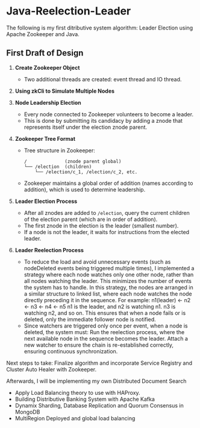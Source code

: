 ﻿# Java-Reelection-Leader

The following is my first ditributive system algorithm: Leader Election using Apache Zookeeper and Java. 

## First Draft of Design

1. **Create Zookeeper Object**
   - Two additional threads are created: event thread and IO thread.

2. **Using zkCli to Simulate Multiple Nodes**

3. **Node Leadership Election**
   - Every node connected to Zookeeper volunteers to become a leader.
   - This is done by submitting its candidacy by adding a znode that represents itself under the election znode parent.

4. **Zookeeper Tree Format**
   - Tree structure in Zookeeper:
     ```
     /              (znode parent global)
     └── /election  (children)
         └── /election/c_1, /election/c_2, etc.
     ```
   - Zookeeper maintains a global order of addition (names according to addition), which is used to determine leadership.

5. **Leader Election Process**
   - After all znodes are added to `/election`, query the current children of the election parent (which are in order of addition).
   - The first znode in the election is the leader (smallest number).
   - If a node is not the leader, it waits for instructions from the elected leader.

5. **Leader Reelection Process**
      - To reduce the load and avoid unnecessary events (such as nodeDeleted events being triggered multiple times), I implemented a strategy where each node watches only one other node,          rather than all          nodes watching the leader. This minimizes the number of events the system has to handle.
         In this strategy, the nodes are arranged in a similar structure to linked list, where each node watches the node directly preceding it in the sequence. For example:
         n1(leader) <- n2 <- n3 <- n4 <- n5
         n1 is the leader, and n2 is watching n1. n3 is watching n2, and so on. This ensures that when a node fails or is deleted, only the immediate follower node is notified.
      - Since watchers are triggered only once per event, when a node is deleted, the system must:
            Run the reelection process, where the next available node in the sequence becomes the leader.
            Attach a new watcher to ensure the chain is re-established correctly, ensuring continuous synchronization.



 Next steps to take: Finalize algorithm and incorporate Service Registry and Cluster Auto Healer with Zookeeper.

 Afterwards, I will be implementing my own Distributed Document Search
   - Apply Load Balancing theory to use with HAProxy.
   - Building Distributive Banking System with Apache Kafka
   - Dynamix Sharding, Database Replication and Quorum Consensus in MongoDB
   - MultiRegion Deployed and global load balancing
